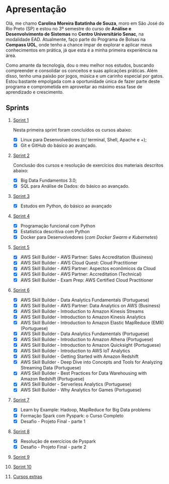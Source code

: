 # Apresentação  
Olá, me chamo **Carolina Moreira Batatinha de Souza**, moro em São José do Rio Preto (SP) e estou no 3º semestre do curso de **Análise e Desenvolvimento de Sistemas** no **Centro Universitário Senac**, na modalidade EAD. Atualmente, faço parte do Programa de Bolsas na **Compass UOL**, onde tenho a chance ímpar de explorar e aplicar meus conhecimentos em prática, já que esta é a minha primeira experiência na área.

Como amante da tecnologia, dou o meu melhor nos estudos, buscando compreender e consolidar os conceitos e suas aplicações práticas. Além disso, tenho uma paixão por jogos, música e um carinho especial por gatos. Estou bastante empolgada com a oportunidade única de fazer parte deste programa e comprometida em aproveitar ao máximo essa fase de aprendizado e crescimento.

## Sprints

1. [Sprint 1](Sprint%2001/README.md)  
   
    Nesta primeira sprint foram concluídos os cursos abaixo:  
    - [x] Linux para Desenvolvedores (c/ terminal, Shell, Apache e +);
    - [x] Git e GitHub do básico ao avançado.  

2. [Sprint 2](Sprint%2002/README.md)  

    Conclusão dos cursos e resolução de exercícios dos materiais descritos abaixo:
    - [x] Big Data Fundamentos 3.0;
    - [x] SQL para Análise de Dados: do básico ao avançado. 

3. [Sprint 3](Sprint%2003/README.md)   
    - [x] Estudos em Python, do básico ao avançado

4. [Sprint 4](Sprint%2004/README.md) 
    - [x] Programação funcional com Python
    - [x] Estatística descritiva com Python
    - [x] Docker para Desenvolvedores (*com Docker Swarm e Kubernetes*)

5. [Sprint 5](Sprint%2005/README.md) 
    - [x] AWS Skill Builder - AWS Partner: Sales Accreditation (Business)
    - [x] AWS Skill Builder - AWS Cloud Quest: Cloud Practitioner
    - [x] AWS Skill Builder - AWS Partner: Aspectos econômicos da Cloud
    - [x] AWS Skill Builder - AWS Partner: Accreditation (Technical) 
    - [x] AWS Skill Builder - Exam Prep: AWS Certified Cloud Practitioner

6. [Sprint 6](Sprint%2006/README.md)
    - [x] AWS Skill Builder - Data Analytics Fundamentals (Portuguese)
    - [x] AWS Skill Builder - AWS Partner: Data Analytics on AWS (Business)
    - [x] AWS Skill Builder - Introduction to Amazon Kinesis Streams
    - [x] AWS Skill Builder - Introduction to Amazon Kinesis Analytics
    - [x] AWS Skill Builder - Introduction to Amazon Elastic MapReduce (EMR) (Portuguese)
    - [x] AWS Skill Builder - Data Analytics Fundamentals (Portuguese)
    - [x] AWS Skill Builder - Introduction to Amazon Athena (Portuguese)
    - [x] AWS Skill Builder - Introduction to Amazon Quicksight (Portuguese)
    - [x] AWS Skill Builder - Introduction to AWS IoT Analytics
    - [x] AWS Skill Builder - Getting Started with Amazon Redshift
    - [x] AWS Skill Builder - Deep Dive into Concepts and Tools for Analyzing Streaming Data (Portuguese)
    - [x] AWS Skill Builder - Best Practices for Data Warehousing with Amazon Redshift (Portuguese)
    - [x] AWS Skill Builder - Serverless Analytics (Portuguese)
    - [x] AWS Skill Builder - Why Analytics for Games (Portuguese)

7. [Sprint 7](Sprint%2007/README.md) 
    - [x] Learn by Example: Hadoop, MapReduce for Big Data problems
    - [x] Formação Spark com Pyspark: o Curso Completo 
    - [x] Desafio - Projeto Final - parte 1    
  
8. [Sprint 8](Sprint%2008/README.md) 
    - [x] Resolução de exercícios de Pyspark
    - [x] Desafio - Projeto Final - parte 2      
  
9.  [Sprint 9](Sprint%2009/README.md) 
10. [Sprint 10](Sprint%2010/README.md)  
11. [Cursos extras](Cursos%20Extras/README.md)

